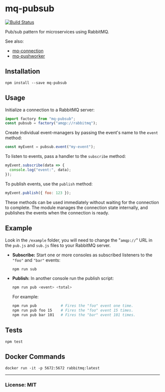 # mq-pubsub

[![Build Status](https://travis-ci.org/philcockfield/mq-connection.svg?branch=master)](https://travis-ci.org/philcockfield/mq-connection)

Pub/sub pattern for microservices using RabbitMQ.

See also:
- [mq-connection](https://github.com/philcockfield/mq-connection)
- [mq-pushworker](https://github.com/philcockfield/mq-pushworker)


## Installation

    npm install --save mq-pubsub


## Usage
Initialize a connection to a RabbitMQ server:

```js
import factory from "mq-pubsub";
const pubsub = factory("amqp://rabbitmq");
```

Create individual event-managers by passing the event's name to the `event` method:

```js
const myEvent = pubsub.event("my-event");
```

To listen to events, pass a handler to the `subscribe` method:

```js
myEvent.subscribe(data => {
  console.log("event:", data);
});

```

To publish events, use the `publish` method:

```js
myEvent.publish({ foo: 123 });
```

These methods can be used immediately without waiting for the connection to complete.  The module manages the connection state internally, and publishes the events when the connection is ready.


## Example
Look in the `/example` folder, you will need to change the "`amqp://`" URL in the `pub.js` and `sub.js` files to your RabbitMQ server.

- **Subscribe:** Start one or more consoles as subscribed listeners to the `"foo"` and `"bar"` events:

    ```bash
    npm run sub
    ```

- **Publish:** In another console run the publish script:

    ```bash
    npm run pub <event> <total>
    ```

    For example:

    ```bash
    npm run pub           # Fires the "foo" event one time.
    npm run pub foo 15    # Fires the "foo" event 15 times.
    npm run pub bar 101   # Fires the "bar" event 101 times.
    ```


## Tests

    npm test


## Docker Commands

    docker run -it -p 5672:5672 rabbitmq:latest


---
### License: MIT
